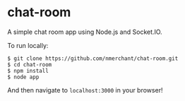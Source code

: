 # chat-room

A simple chat room app using Node.js and Socket.IO.

To run locally:

```
$ git clone https://github.com/nmerchant/chat-room.git
$ cd chat-room
$ npm install
$ node app
```
And then navigate to `localhost:3000` in your browser!
